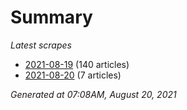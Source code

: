 # Summary
*Latest scrapes*
* [2021-08-19](https://github.com/nuuuwan/news_lk/blob/data/news_lk.2021-08-19.json) (140 articles)
* [2021-08-20](https://github.com/nuuuwan/news_lk/blob/data/news_lk.2021-08-20.json) (7 articles)

*Generated at 07:08AM, August 20, 2021*
